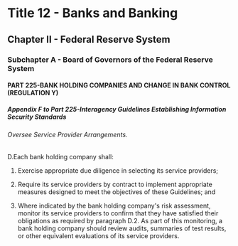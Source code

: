 
# Title 12 - Banks and Banking
## Chapter II - Federal Reserve System
### Subchapter A - Board of Governors of the Federal Reserve System
#### PART 225-BANK HOLDING COMPANIES AND CHANGE IN BANK CONTROL (REGULATION Y)
##### Appendix F to Part 225-Interagency Guidelines Establishing Information Security Standards
###### Oversee Service Provider Arrangements.

D.Each bank holding company shall:

1. Exercise appropriate due diligence in selecting its service providers;

2. Require its service providers by contract to implement appropriate measures designed to meet the objectives of these Guidelines; and

3. Where indicated by the bank holding company's risk assessment, monitor its service providers to confirm that they have satisfied their obligations as required by paragraph D.2. As part of this monitoring, a bank holding company should review audits, summaries of test results, or other equivalent evaluations of its service providers.
